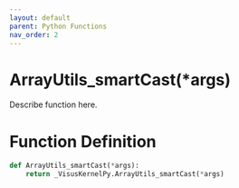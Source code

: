 ```yaml
---
layout: default
parent: Python Functions
nav_order: 2
---
```


# ArrayUtils_smartCast(*args)

Describe function here.

# Function Definition

```python
def ArrayUtils_smartCast(*args):
    return _VisusKernelPy.ArrayUtils_smartCast(*args)
```